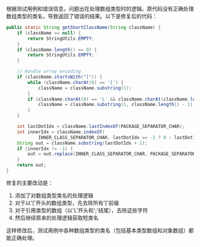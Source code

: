 根据测试用例和错误信息，问题出在处理数组类型时的逻辑。原代码没有正确处理数组类型的类名，导致返回了错误的结果。以下是修复后的代码：

```java
public static String getShortClassName(String className) {
    if (className == null) {
        return StringUtils.EMPTY;
    }
    if (className.length() == 0) {
        return StringUtils.EMPTY;
    }

    // Handle array encoding
    if (className.startsWith("[")) {
        while (className.charAt(0) == '[') {
            className = className.substring(1);
        }
        if (className.charAt(0) == 'L' && className.charAt(className.length() - 1) == ';') {
            className = className.substring(1, className.length() - 1);
        }
    }

    int lastDotIdx = className.lastIndexOf(PACKAGE_SEPARATOR_CHAR);
    int innerIdx = className.indexOf(
            INNER_CLASS_SEPARATOR_CHAR, lastDotIdx == -1 ? 0 : lastDotIdx + 1);
    String out = className.substring(lastDotIdx + 1);
    if (innerIdx != -1) {
        out = out.replace(INNER_CLASS_SEPARATOR_CHAR, PACKAGE_SEPARATOR_CHAR);
    }
    return out;
}
```

修复的主要改动是：
1. 添加了对数组类型类名的处理逻辑
2. 对于以'['开头的数组类型，先去除所有'['前缀
3. 对于引用类型的数组（以'L'开头和';'结尾），去除这些字符
4. 然后继续原来的处理逻辑获取短类名

这样修改后，测试用例中各种数组类型的类名（包括基本类型数组和对象数组）都能正确处理。